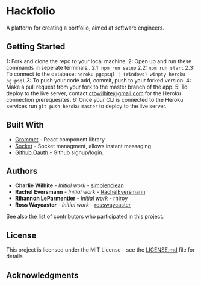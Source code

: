 # Hackfolio

A platform for creating a portfolio, aimed at software engineers.

## Getting Started

1: Fork and clone the repo to your local machine. 
2: Open up and run these commands in seperate terminals.. 
   2.1: ``` npm run setup ```
   2.2: ``` npm run start ```
   2.3: To connect to the database: ``` heroku pg:psql | (Windows) winpty heroku pg:psql ```
3: To push your code add, commit, push to your forked version.
4: Make a pull request from your fork to the master branch of the app. 
5: To deploy to the live server, contact ctbwilhite@gmail.com for the Heroku connection prerequesites.
6: Once your CLI is connected to the Heroku services run ``` git push heroku master ``` to deploy to the live server.

## Built With

* [Grommet](http://grommet.io/) - React component library
* [Socket](https://socket.io/) - Socket managment, allows instant messaging.
* [Github Oauth](https://www.npmjs.com/package/passport-github2) - Github signup/login.

## Authors

* **Charlie Wilhite** - *Initial work* - [simplenclean](https://github.com/simplenclean)
* **Rachel Eversmann** - *Initial work* - [RachelEversmann](https://github.com/RachelEversmann)
* **Rihannon LeParmentier** - *Initial work* - [rhiroy](https://github.com/rhiroy)
* **Ross Waycaster** - *Initial work* - [rosswaycaster](https://github.com/rosswaycaster)

See also the list of [contributors](https://github.com/your/project/contributors) who participated in this project.

## License

This project is licensed under the MIT License - see the [LICENSE.md](LICENSE.md) file for details

## Acknowledgments
